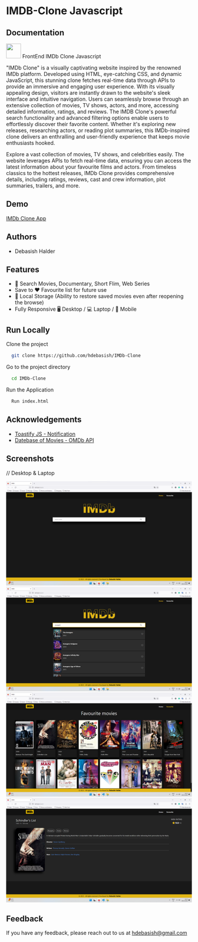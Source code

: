 # IMDB-Clone Javascript

## Documentation

<img margin-top="20px" width="40px" height="40px" src="https://cdn-icons-png.flaticon.com/512/5977/5977585.png"/> FrontEnd IMDb Clone Javascript

"IMDb Clone" is a visually captivating website inspired by the renowned IMDb platform. Developed using HTML, eye-catching CSS, and dynamic JavaScript, this stunning clone fetches real-time data through APIs to provide an immersive and engaging user experience. With its visually appealing design, visitors are instantly drawn to the website's sleek interface and intuitive navigation. Users can seamlessly browse through an extensive collection of movies, TV shows, actors, and more, accessing detailed information, ratings, and reviews. The IMDB Clone's powerful search functionality and advanced filtering options enable users to effortlessly discover their favorite content. Whether it's exploring new releases, researching actors, or reading plot summaries, this IMDb-inspired clone delivers an enthralling and user-friendly experience that keeps movie enthusiasts hooked.

Explore a vast collection of movies, TV shows, and celebrities easily. The website leverages APIs to fetch real-time data, ensuring you can access the latest information about your favourite films and actors. From timeless classics to the hottest releases, IMDb Clone provides comprehensive details, including ratings, reviews, cast and crew information, plot summaries, trailers, and more.
## Demo

[IMDb Clone App](https://imdb-production.netlify.app/)

## Authors

- Debasish Halder


## Features

- 🎦 Search Movies, Documentary, Short Flim, Web Series
- Save to ❤️ Favourite list for future use
- 💾 Local Storage (Ability to restore saved movies even after reopening the browse)
- Fully Responsive 🖥 Desktop / 💻 Laptop / 📱 Mobile
## Run Locally

Clone the project

```bash
  git clone https://github.com/hdebasish/IMDb-Clone
```

Go to the project directory

```bash
  cd IMDb-Clone
```

Run the Application

```bash
  Run index.html
```



## Acknowledgements

 - [Toastify JS - Notification](https://apvarun.github.io/toastify-js/)
 - [Datebase of Movies - OMDb API](https://www.omdbapi.com/)


## Screenshots

// Desktop & Laptop

![image](https://raw.githubusercontent.com/hdebasish/IMDb-Clone/master/screenshots/Screenshot%202023-10-08%20161155.png)
![image](https://raw.githubusercontent.com/hdebasish/IMDb-Clone/master/screenshots/Screenshot%202023-10-08%20161236.png)
![image](https://raw.githubusercontent.com/hdebasish/IMDb-Clone/master/screenshots/Screenshot%202023-10-08%20161254.png)
![image](https://raw.githubusercontent.com/hdebasish/IMDb-Clone/master/screenshots/Screenshot%202023-10-08%20161309.png)


## Feedback

If you have any feedback, please reach out to us at hdebasish@gmail.com

